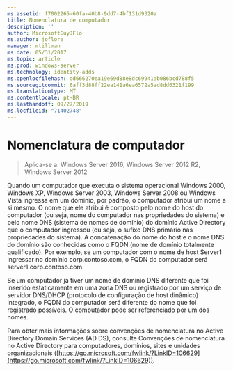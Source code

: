 ```yaml
---
ms.assetid: f7002265-60fa-40b8-9dd7-4bf131d9320a
title: Nomenclatura de computador
description: ''
author: MicrosoftGuyJFlo
ms.author: joflore
manager: mtillman
ms.date: 05/31/2017
ms.topic: article
ms.prod: windows-server
ms.technology: identity-adds
ms.openlocfilehash: dd666270ea19e69d88e8dc69941ab086bcd788f5
ms.sourcegitcommit: 6aff3d88ff22ea141a6ea6572a5ad8dd6321f199
ms.translationtype: MT
ms.contentlocale: pt-BR
ms.lasthandoff: 09/27/2019
ms.locfileid: "71402748"
---
```

# <a name="computer-naming"></a>Nomenclatura de computador

>Aplica-se a: Windows Server 2016, Windows Server 2012 R2, Windows Server 2012

Quando um computador que executa o sistema operacional Windows 2000, Windows XP, Windows Server 2003, Windows Server 2008 ou Windows Vista ingressa em um domínio, por padrão, o computador atribui um nome a si mesmo. O nome que ele atribui é composto pelo nome do host do computador (ou seja, nome do computador nas propriedades do sistema) e pelo nome DNS (sistema de nomes de domínio) do domínio Active Directory que o computador ingressou (ou seja, o sufixo DNS primário nas propriedades do sistema). A concatenação do nome do host e o nome DNS do domínio são conhecidas como o FQDN (nome de domínio totalmente qualificado). Por exemplo, se um computador com o nome de host Server1 ingressar no domínio corp.contoso.com, o FQDN do computador será server1.corp.contoso.com.  
  
Se um computador já tiver um nome de domínio DNS diferente que foi inserido estaticamente em uma zona DNS ou registrado por um serviço de servidor DNS/DHCP (protocolo de configuração de host dinâmico) integrado, o FQDN do computador será diferente do nome que foi registrado possíveis. O computador pode ser referenciado por um dos nomes.  
  
Para obter mais informações sobre convenções de nomenclatura no Active Directory Domain Services (AD DS), consulte Convenções de nomenclatura no Active Directory para computadores, domínios, sites e unidades organizacionais ([https://go.microsoft.com/fwlink/?LinkID=106629](https://go.microsoft.com/fwlink/?LinkID=106629)).  
  


